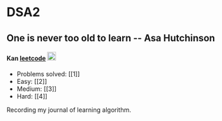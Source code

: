 # DSA2

## One is never too old to learn -- Asa Hutchinson

#### Kan  [leetcode](https://leetcode.cn/u/xukanwen/)  <img src="https://raw.githubusercontent.com/MartinHeinz/MartinHeinz/master/wave.gif" width="20px">

* Problems solved: [[1]]
* Easy: [[2]]
* Medium: [[3]]
* Hard: [[4]]
  
Recording my journal of learning algorithm. 
